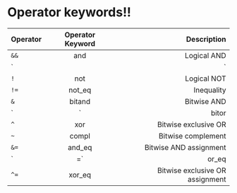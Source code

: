 # Operator keywords!!

| Operator | Operator Keyword | Description |
|:---------|:----------------:|------------:|
|`&&`     | and              | Logical AND |
|`||`     | or               | Logical OR |
|`!`      | not              | Logical NOT |
|`!=`     | not_eq           | Inequality |
|`&`      | bitand           | Bitwise AND |
|`|`      | bitor            | Bitwise inclusive OR |
|`^`      | xor              | Bitwise exclusive OR |
|`~`      | compl            | Bitwise complement |
|`&=`     | and_eq           | Bitwise AND assignment |
|`|=`     | or_eq            | Bitwise inclusive OR assignment |
|`^=`     | xor_eq           | Bitwise exclusive OR assignment |
